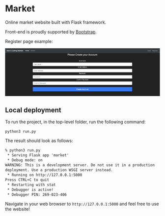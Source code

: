 # Market
Online market website built with Flask framework.

Front-end is proudly supported by [Bootstrap](https://getbootstrap.com/docs/5.1/getting-started/introduction/).

Register page example:

![register](images/register.png)

## Local deployment
To run the project, in the top-level folder, run the following command:

```
python3 run.py 
```
The result should look as follows:
```
% python3 run.py
 * Serving Flask app 'market'
 * Debug mode: on
WARNING: This is a development server. Do not use it in a production deployment. Use a production WSGI server instead.
 * Running on http://127.0.0.1:5000
Press CTRL+C to quit
 * Restarting with stat
 * Debugger is active!
 * Debugger PIN: 269-023-406
```
Navigate in your web browser to ```http://127.0.0.1:5000``` and feel free to use the website!
